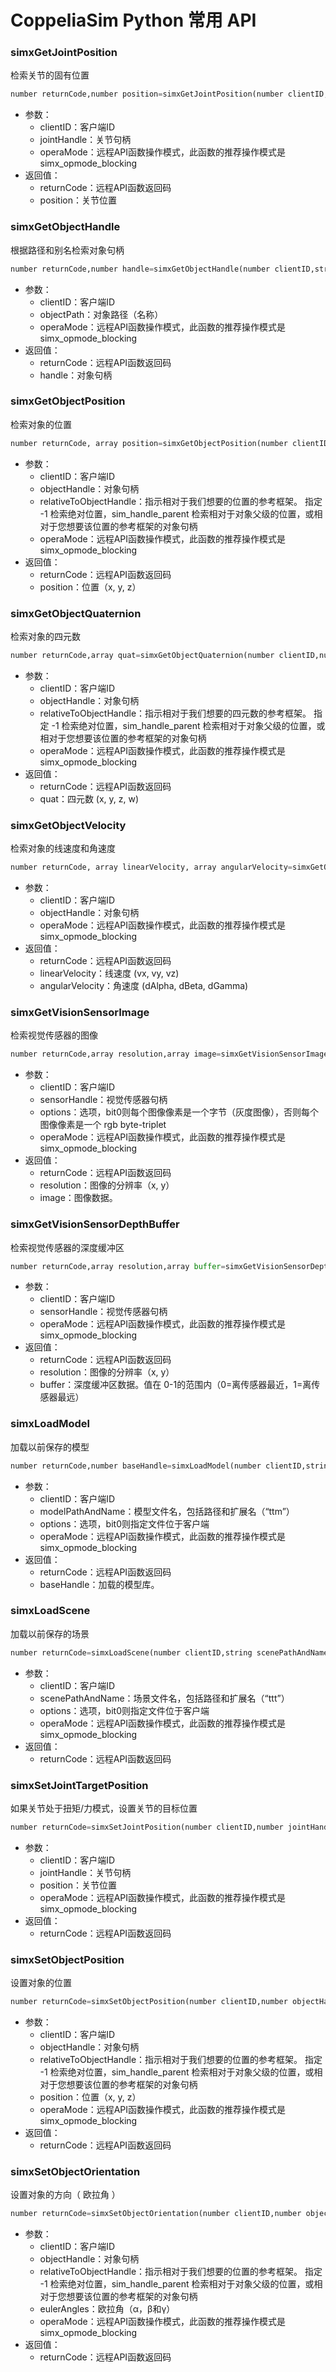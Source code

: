 # CoppeliaSim Python 常用 API

### simxGetJointPosition

检索关节的固有位置

```python
number returnCode,number position=simxGetJointPosition(number clientID,number jointHandle,number operationMode) 
```

- 参数：
  - clientID：客户端ID
  - jointHandle：关节句柄
  - operaMode：远程API函数操作模式，此函数的推荐操作模式是 simx_opmode_blocking  
- 返回值：
  - returnCode：远程API函数返回码
  - position：关节位置



### simxGetObjectHandle

根据路径和别名检索对象句柄

```python
number returnCode,number handle=simxGetObjectHandle(number clientID,string objectPath,number operationMode)
```

- 参数：
  - clientID：客户端ID
  - objectPath：对象路径（名称）
  - operaMode：远程API函数操作模式，此函数的推荐操作模式是 simx_opmode_blocking  
- 返回值：
  - returnCode：远程API函数返回码
  - handle：对象句柄



### simxGetObjectPosition 

检索对象的位置

```python
number returnCode, array position=simxGetObjectPosition(number clientID,number objectHandle,number relativeToObjectHandle,number operationMode) 
```

- 参数：
  - clientID：客户端ID
  - objectHandle：对象句柄
  - relativeToObjectHandle：指示相对于我们想要的位置的参考框架。 指定 -1 检索绝对位置，sim_handle_parent 检索相对于对象父级的位置，或相对于您想要该位置的参考框架的对象句柄
  - operaMode：远程API函数操作模式，此函数的推荐操作模式是 simx_opmode_blocking  
- 返回值：
  - returnCode：远程API函数返回码
  - position：位置（x, y, z）



### simxGetObjectQuaternion 

检索对象的四元数

```python
number returnCode,array quat=simxGetObjectQuaternion(number clientID,number objectHandle,number relativeToObjectHandle,number operationMode) 
```

- 参数：
  - clientID：客户端ID
  - objectHandle：对象句柄
  - relativeToObjectHandle：指示相对于我们想要的四元数的参考框架。 指定 -1 检索绝对位置，sim_handle_parent 检索相对于对象父级的位置，或相对于您想要该位置的参考框架的对象句柄
  - operaMode：远程API函数操作模式，此函数的推荐操作模式是 simx_opmode_blocking  
- 返回值：
  - returnCode：远程API函数返回码
  - quat：四元数 (x, y, z, w) 



### simxGetObjectVelocity 

检索对象的线速度和角速度

```python
number returnCode, array linearVelocity, array angularVelocity=simxGetObjectVelocity(number clientID,number objectHandle,number operationMode) 
```

- 参数：
  - clientID：客户端ID
  - objectHandle：对象句柄
  - operaMode：远程API函数操作模式，此函数的推荐操作模式是 simx_opmode_blocking  
- 返回值：
  - returnCode：远程API函数返回码
  - linearVelocity：线速度 (vx, vy, vz) 
  - angularVelocity：角速度 (dAlpha, dBeta, dGamma) 



### simxGetVisionSensorImage 

检索视觉传感器的图像

```python
number returnCode,array resolution,array image=simxGetVisionSensorImage(number clientID,number sensorHandle,number options,number operationMode) 
```

- 参数：
  - clientID：客户端ID
  - sensorHandle：视觉传感器句柄
  - options：选项，bit0则每个图像像素是一个字节（灰度图像），否则每个图像像素是一个 rgb byte-triplet 
  - operaMode：远程API函数操作模式，此函数的推荐操作模式是 simx_opmode_blocking  
- 返回值：
  - returnCode：远程API函数返回码
  - resolution：图像的分辨率（x, y）
  - image：图像数据。



### simxGetVisionSensorDepthBuffer 

检索视觉传感器的深度缓冲区

```python
number returnCode,array resolution,array buffer=simxGetVisionSensorDepthBuffer(number clientID,number sensorHandle,number operationMode) 
```

- 参数：
  - clientID：客户端ID
  - sensorHandle：视觉传感器句柄
  - operaMode：远程API函数操作模式，此函数的推荐操作模式是 simx_opmode_blocking  
- 返回值：
  - returnCode：远程API函数返回码
  - resolution：图像的分辨率（x, y）
  - buffer：深度缓冲区数据。值在 0-1的范围内（0=离传感器最近，1=离传感器最远）



### simxLoadModel 

加载以前保存的模型

```python
number returnCode,number baseHandle=simxLoadModel(number clientID,string modelPathAndName,number options,number operationMode) 
```

- 参数：
  - clientID：客户端ID
  - modelPathAndName：模型文件名，包括路径和扩展名（“ttm”）
  - options：选项，bit0则指定文件位于客户端
  - operaMode：远程API函数操作模式，此函数的推荐操作模式是 simx_opmode_blocking  
- 返回值：
  - returnCode：远程API函数返回码
  - baseHandle：加载的模型库。 



### simxLoadScene 

加载以前保存的场景

```python
number returnCode=simxLoadScene(number clientID,string scenePathAndName,number options,number operationMode) 
```

- 参数：
  - clientID：客户端ID
  - scenePathAndName：场景文件名，包括路径和扩展名（“ttt”）
  - options：选项，bit0则指定文件位于客户端
  - operaMode：远程API函数操作模式，此函数的推荐操作模式是 simx_opmode_blocking  
- 返回值：
  - returnCode：远程API函数返回码



### simxSetJointTargetPosition

如果关节处于扭矩/力模式，设置关节的目标位置

```python
number returnCode=simxSetJointPosition(number clientID,number jointHandle,number position,number operationMode) 
```

- 参数：
  - clientID：客户端ID
  - jointHandle：关节句柄
  - position：关节位置
  - operaMode：远程API函数操作模式，此函数的推荐操作模式是 simx_opmode_blocking  
- 返回值：
  - returnCode：远程API函数返回码



### simxSetObjectPosition 

设置对象的位置

```python
number returnCode=simxSetObjectPosition(number clientID,number objectHandle,number relativeToObjectHandle,array position,number operationMode) 
```

- 参数：
  - clientID：客户端ID
  - objectHandle：对象句柄
  - relativeToObjectHandle：指示相对于我们想要的位置的参考框架。 指定 -1 检索绝对位置，sim_handle_parent 检索相对于对象父级的位置，或相对于您想要该位置的参考框架的对象句柄
  - position：位置（x, y, z）
  - operaMode：远程API函数操作模式，此函数的推荐操作模式是 simx_opmode_blocking  
- 返回值：
  - returnCode：远程API函数返回码



### simxSetObjectOrientation 

设置对象的方向（ 欧拉角 ）

```python
number returnCode=simxSetObjectOrientation(number clientID,number objectHandle,number relativeToObjectHandle,array eulerAngles,number operationMode) 
```

- 参数：
  - clientID：客户端ID
  - objectHandle：对象句柄
  - relativeToObjectHandle：指示相对于我们想要的位置的参考框架。 指定 -1 检索绝对位置，sim_handle_parent 检索相对于对象父级的位置，或相对于您想要该位置的参考框架的对象句柄
  - eulerAngles：欧拉角（α，β和γ） 
  - operaMode：远程API函数操作模式，此函数的推荐操作模式是 simx_opmode_blocking  
- 返回值：
  - returnCode：远程API函数返回码
